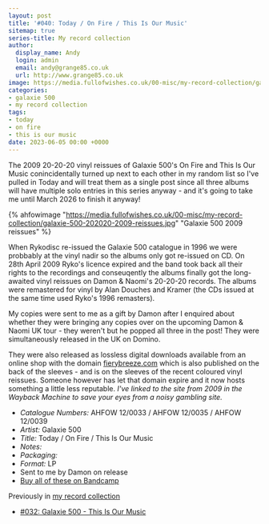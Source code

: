 ```yaml
---
layout: post
title: '#040: Today / On Fire / This Is Our Music'
sitemap: true
series-title: My record collection 
author:
  display_name: Andy
  login: admin
  email: andy@grange85.co.uk
  url: http://www.grange85.co.uk
image: https://media.fullofwishes.co.uk/00-misc/my-record-collection/galaxie-500-202020-2009-reissues.jpg
categories:
- galaxie 500
- my record collection
tags:
- today
- on fire
- this is our music
date: 2023-06-05 00:00 +0000
---
```

The 2009 20-20-20 vinyl reissues of Galaxie 500's On Fire and This Is Our Music conincidentally turned up next to each other in my random list so I've pulled in Today and will treat them as a single post since all three albums will have multiple solo entries in this series anyway - and it's going to take me until March 2026 to finish it anyway!

{% ahfowimage "https://media.fullofwishes.co.uk/00-misc/my-record-collection/galaxie-500-202020-2009-reissues.jpg" "Galaxie 500 2009 reissues" %}

When Rykodisc re-issued the Galaxie 500 catalogue in 1996 we were probbably at the vinyl nadir so the albums only got re-issued on CD. On 28th April 2009 Ryko's licence expired and the band took back all their rights to the recordings and conseuqently the albums finally got the long-awaited vinyl reissues on Damon & Naomi's 20-20-20 records. The albums were remastered for vinyl by Alan Douches and Kramer (the CDs issued at the same time used Ryko's 1996 remasters).

My copies were sent to me as a gift by Damon after I enquired about whether they were bringing any copies over on the upcoming Damon & Naomi UK tour - they weren't but he popped all three in the post! They were simultaneously released in the UK on Domino. 

They were also released as lossless digital downloads available from an online shop with the domain [fierybreeze.com](https://web.archive.org/web/20090823043044/http://fierybreeze.com/) which is also published on the back of the sleeves - and is on the sleeves of the recent coloured vinyl reissues. Someone however has let that domain expire and it now hosts something a little less reputable. _I've linked to the site from 2009 in the Wayback Machine to save your eyes from a noisy gambling site._ 

 - *Catalogue Numbers:* AHFOW 12/0033 / AHFOW 12/0035 / AHFOW 12/0039
 - *Artist:* Galaxie 500
 - *Title:* Today / On Fire / This Is Our Music
 - *Notes:* 
 - *Packaging:* 
 - *Format:* LP
 - Sent to me by Damon on release
 - [Buy all of these on Bandcamp](https://galaxie500.bandcamp.com/)
 
 Previously in [my record collection](/category/my-record-collection)
  - [#032: Galaxie 500 - This Is Our Music](/2023/05/08/my-record-collection-032-galaxie-500-this-is-our-music/) 
